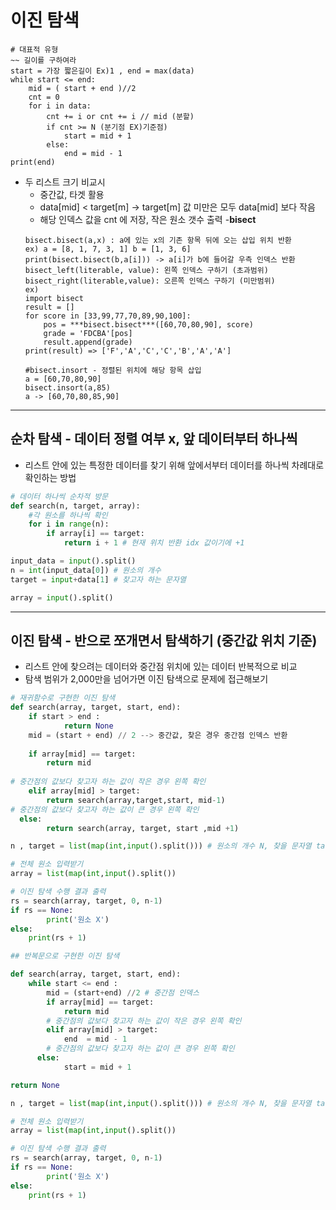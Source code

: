 # 이진 탐색
```
# 대표적 유형
~~ 길이를 구하여라
start = 가장 짧은길이 Ex)1 , end = max(data)
while start <= end:
	mid = ( start + end )//2
	cnt = 0
	for i in data:
		cnt += i or cnt += i // mid (분할)
		if cnt >= N (분기점 EX)기준점)
			start = mid + 1
		else:
			end = mid - 1
print(end)
```
- 두 리스트 크기 비교시
	- 중간값, 타겟 활용
	- data[mid] < target[m] -> target[m] 값 미만은 모두 data[mid] 보다 작음
	- 해당 인덱스 값을 cnt 에 저장, 작은 원소 갯수 출력 
-**bisect**
    ```
    bisect.bisect(a,x) : a에 있는 x의 기존 항목 뒤에 오는 삽입 위치 반환
    ex) a = [8, 1, 7, 3, 1] b = [1, 3, 6]
    print(bisect.bisect(b,a[i])) -> a[i]가 b에 들어갈 우측 인덱스 반환
    bisect_left(literable, value): 왼쪽 인덱스 구하기 (초과범위)
    bisect_right(literable,value): 오른쪽 인덱스 구하기 (미만범위)
    ex)
    import bisect
    result = []
    for score in [33,99,77,70,89,90,100]:
        pos = ***bisect.bisect***([60,70,80,90], score)
        grade = 'FDCBA'[pos]
        result.append(grade)
    print(result) => ['F','A','C','C','B','A','A']

    #bisect.insort - 정렬된 위치에 해당 항목 삽입
    a = [60,70,80,90]
    bisect.insort(a,85)
    a -> [60,70,80,85,90]
    ```
---

## 순차 탐색 - 데이터 정렬 여부 x, 앞 데이터부터 하나씩

- 리스트 안에 있는 특정한 데이터를 찾기 위해 앞에서부터 데이터를 하나씩 차례대로 확인하는 방법

```python
# 데이터 하나씩 순차적 방문
def search(n, target, array):
	#각 원소를 하나씩 확인
	for i in range(n):
		if array[i] == target:
			return i + 1 # 현재 위치 반환 idx 값이기에 +1

input_data = input().split()
n = int(input_data[0]) # 원소의 개수
target = input+data[1] # 찾고자 하는 문자열

array = input().split()

```

---

## 이진 탐색 - 반으로 쪼개면서 탐색하기 (중간값 위치 기준)

- 리스트 안에 찾으려는 데이터와 중간점 위치에 있는 데이터 반복적으로 비교
- 탐색 범위가 2,000만을 넘어가면 이진 탐색으로 문제에 접근해보기

```python
# 재귀함수로 구현한 이진 탐색
def search(array, target, start, end):
	if start > end :
			return None
	mid = (start + end) // 2 --> 중간값, 찾은 경우 중간점 인덱스 반환 
	
	if array[mid] == target:
		return mid
	
# 중간점의 값보다 찾고자 하는 값이 작은 경우 왼쪽 확인
	elif array[mid] > target:
		return search(array,target,start, mid-1)
# 중간점의 값보다 찾고자 하는 값이 큰 경우 왼쪽 확인		
  else:
		return search(array, target, start ,mid +1)

n , target = list(map(int,input().split())) # 원소의 개수 N, 찾을 문자열 target

# 전체 원소 입력받기
array = list(map(int,input().split())

# 이진 탐색 수행 결과 출력
rs = search(array, target, 0, n-1)
if rs == None:
		print('원소 X')
else:
	print(rs + 1)

## 반복문으로 구현한 이진 탐색

def search(array, target, start, end):
	while start <= end :
		mid = (start+end) //2 # 중간점 인덱스
		if array[mid] == target:
			return mid
		# 중간점의 값보다 찾고자 하는 값이 작은 경우 왼쪽 확인
		elif array[mid] > target:
			end  = mid - 1
		# 중간점의 값보다 찾고자 하는 값이 큰 경우 왼쪽 확인		
	  else:
			start = mid + 1

return None

n , target = list(map(int,input().split())) # 원소의 개수 N, 찾을 문자열 target

# 전체 원소 입력받기
array = list(map(int,input().split())

# 이진 탐색 수행 결과 출력
rs = search(array, target, 0, n-1)
if rs == None:
		print('원소 X')
else:
	print(rs + 1)
```